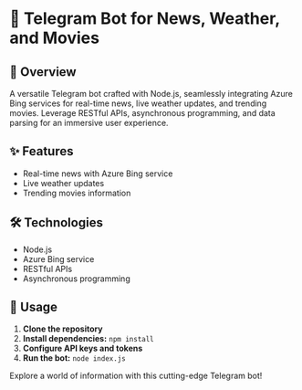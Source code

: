 # 🤖 Telegram Bot for News, Weather, and Movies

## 🚀 Overview
A versatile Telegram bot crafted with Node.js, seamlessly integrating Azure Bing services for real-time news, live weather updates, and trending movies. Leverage RESTful APIs, asynchronous programming, and data parsing for an immersive user experience.

## ✨ Features
- Real-time news with Azure Bing service
- Live weather updates
- Trending movies information

## 🛠️ Technologies
- Node.js
- Azure Bing service
- RESTful APIs
- Asynchronous programming

## 🌟 Usage
1. **Clone the repository**
2. **Install dependencies:** `npm install`
3. **Configure API keys and tokens**
4. **Run the bot:** `node index.js`

Explore a world of information with this cutting-edge Telegram bot!
